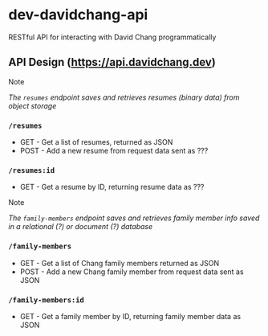 # dev-davidchang-api
RESTful API for interacting with David Chang programmatically

## API Design (https://api.davidchang.dev)
>[!NOTE]
>_The `resumes` endpoint saves and retrieves resumes (binary data) from object storage_
### `/resumes` 
- GET - Get a list of resumes, returned as JSON
- POST - Add a new resume from request data sent as ???
### `/resumes:id` 
- GET - Get a resume by ID, returning resume data as ???

>[!NOTE]
>_The `family-members` endpoint saves and retrieves family member info saved in a relational (?) or document (?) database_
### `/family-members`
- GET - Get a list of Chang family members returned as JSON
- POST - Add a new Chang family member from request data sent as JSON
### `/family-members:id` 
- GET - Get a family member by ID, returning family member data as JSON
